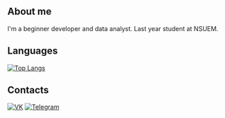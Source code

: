 ## About me
I'm a beginner developer and data analyst. Last year student at NSUEM.

## Languages
[![Top Langs](https://github-readme-stats.vercel.app/api/top-langs/?username=anuraghazra&layout=compact)](https://github.com/anuraghazra/github-readme-stats)

## Contacts
[![VK](https://img.shields.io/badge/VK-blue?style=for-the-badge&logo=vk&logoColor=white)](https://vk.com/vashukovdanil) [![Telegram](https://img.shields.io/badge/Telegram-blue?style=for-the-badge&logo=Telegram&logoColor=white)](https://t.me/vashukovdanil)
